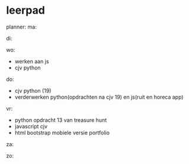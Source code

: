 # leerpad
planner:
ma:

di:

wo:
- werken aan js
- cjv python

do:
- cjv python (19)
- verderwerken python(opdrachten na cjv 19) en js(ruit en horeca app)

vr:
- python opdracht 13 van treasure hunt
- javascript cjv 
- html bootstrap mobiele versie portfolio

za:


zo:

